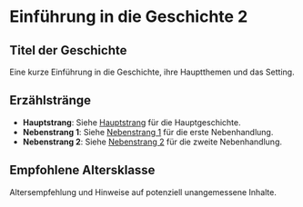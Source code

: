 # Einführung in die Geschichte 2

## Titel der Geschichte
Eine kurze Einführung in die Geschichte, ihre Hauptthemen und das Setting.

## Erzählstränge
- **Hauptstrang**: Siehe [Hauptstrang](../Erzählstränge/Hauptstrang.md) für die Hauptgeschichte.
- **Nebenstrang 1**: Siehe [Nebenstrang 1](../Erzählstränge/Nebenstrang1.md) für die erste Nebenhandlung.
- **Nebenstrang 2**: Siehe [Nebenstrang 2](../Erzählstränge/Nebenstrang2.md) für die zweite Nebenhandlung.

## Empfohlene Altersklasse
Altersempfehlung und Hinweise auf potenziell unangemessene Inhalte.
